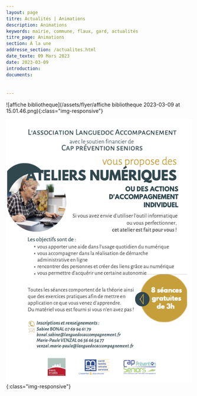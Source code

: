 ```yaml
---
layout: page
titre: Actualités | Animations
description: Animations
keywords: mairie, commune, flaux, gard, actualités
titre_page: Animations
section: À la une
addresse_section: /actualites.html
date_texte: 09 Mars 2023
date: 2023-03-09
introduction: 
documents:

  
---
```


![affiche bibliotheque](/assets/flyer/affiche bibliotheque 2023-03-09 at 15.01.46.png){:class="img-responsive"}

![Atelier numerique](/assets/flyer/ateliernumerique.png){:class="img-responsive"}



